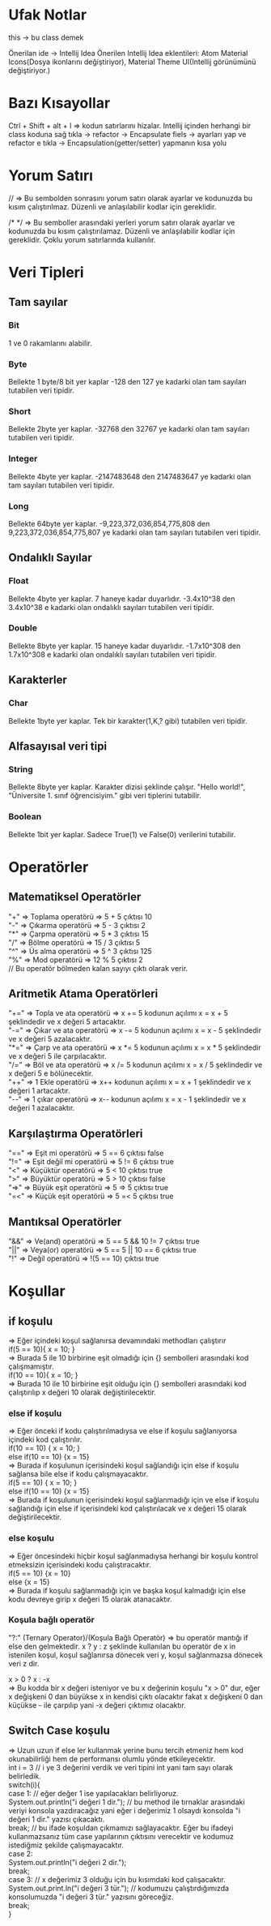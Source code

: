 # Ufak Notlar
this -> bu class demek

Önerilan ide -> Intellij Idea
Önerilen Intellij Idea eklentileri: Atom Material Icons(Dosya ikonlarını değiştiriyor), Material Theme UI(Intellij görünümünü değiştiriyor.)


# Bazı Kısayollar
Ctrl + Shift + alt + l => kodun satırlarını hizalar.
Intellij içinden herhangi bir class koduna sağ tıkla -> refactor -> Encapsulate fiels -> ayarları yap ve refactor e tıkla -> Encapsulation(getter/setter) yapmanın kısa yolu


# Yorum Satırı
//       => Bu sembolden sonrasını yorum satırı olarak ayarlar ve kodunuzda bu kısım çalıştırılmaz. Düzenli ve anlaşılabilir kodlar için gereklidir.

/*  */   => Bu semboller arasındaki yerleri yorum satırı olarak ayarlar ve kodunuzda bu kısım çalıştırılamaz. Düzenli ve anlaşılabilir kodlar için gereklidir. Çoklu yorum satırlarında kullanılır.


# Veri Tipleri

## Tam sayılar

### Bit
1 ve 0 rakamlarını alabilir.

### Byte
Bellekte 1 byte/8 bit yer kaplar
-128 den 127 ye kadarki olan tam sayıları tutabilen veri tipidir.

### Short
Bellekte 2byte yer kaplar.
-32768 den 32767 ye kadarki olan tam sayıları tutabilen veri tipidir.

### Integer
Bellekte 4byte yer kaplar.
-2147483648 den 2147483647 ye kadarki olan tam sayıları tutabilen veri tipidir.

### Long
Bellekte 64byte yer kaplar.
-9,223,372,036,854,775,808 den 9,223,372,036,854,775,807 ye kadarki olan tam sayıları tutabilen veri tipidir.


## Ondalıklı Sayılar

### Float
Bellekte 4byte yer kaplar.
7 haneye kadar duyarlıdır.
-3.4x10^38 den 3.4x10^38 e kadarki olan ondalıklı sayıları tutabilen veri tipidir.

### Double
Bellekte 8byte yer kaplar.
15 haneye kadar duyarlıdır.
-1.7x10^308 den 1.7x10^308 e kadarki olan ondalıklı sayıları tutabilen veri tipidir.

## Karakterler

### Char
Bellekte 1byte yer kaplar.
Tek bir karakter(1,K,? gibi) tutabilen veri tipidir.


## Alfasayısal veri tipi

### String
Bellekte 8byte yer kaplar.
Karakter dizisi şeklinde çalışır.
"Hello world!", "Üniversite 1. sınıf öğrencisiyim." gibi veri tiplerini tutabilir.

### Boolean
Bellekte 1bit yer kaplar. 
Sadece True(1) ve False(0) verilerini tutabilir. 


# Operatörler

## Matematiksel Operatörler

"+" => Toplama operatörü         => 5 + 5 çıktısı 10 <br>
"-" => Çıkarma operatörü         => 5 - 3 çıktısı 2 <br>
"*" => Çarpma operatörü          => 5 * 3 çıktısı 15 <br>
"/" => Bölme operatörü           => 15 / 3 çıktısı 5 <br>
"^" => Üs alma operatörü         => 5 ^ 3 çıktısı 125 <br>
"%" => Mod operatörü             => 12 % 5 çıktısı 2 <br>
  // Bu operatör bölmeden kalan sayıyı çıktı olarak verir. 


## Aritmetik Atama Operatörleri

"+=" => Topla ve ata operatörü    => x += 5 kodunun açılımı x = x + 5 şeklindedir ve x değeri 5 artacaktır. <br>
"-=" => Çıkar ve ata operatörü    => x -= 5 kodunun açılımı x = x - 5 şeklindedir ve x değeri 5 azalacaktır. <br>
"*=" => Çarp ve ata operatörü     => x *= 5 kodunun açılımı x = x * 5 şeklindedir ve x değeri 5 ile çarpılacaktır. <br>
"/=" => Böl ve ata operatörü      => x /= 5 kodunun açılımı x = x / 5 şeklindedir ve x değeri 5 e bölünecektir. <br>
"++" => 1 Ekle operatörü          =>  x++   kodunun açılımı x = x + 1 şeklindedir ve x değeri 1 artacaktır. <br>
"--" => 1 çıkar operatörü         =>  x--   kodunun açılımı x = x - 1 şeklindedir ve x değeri 1 azalacaktır. <br>


## Karşılaştırma Operatörleri

"==" => Eşit mi operatörü          => 5 == 6 çıktısı false <br>
"!=" => Eşit değil mi operatörü    => 5 != 6 çıktısı true <br>
"<"  => Küçüktür operatörü         => 5 < 10 çıktısı true <br>
">"  => Büyüktür operatörü         => 5 > 10 çıktısı false <br>
"=>" => Büyük eşit operatörü       => 5 => 5 çıktısı true <br>
"=<" => Küçük eşit operatörü       => 5 =< 5 çıktısı true


## Mantıksal Operatörler

"&&" => Ve(and) operatörü          => 5 == 5 && 10 != 7 çıktısı true <br>
"||" => Veya(or) operatörü         => 5 == 5 || 10 == 6 çıktısı true <br>
"!" => Değil operatörü             => !(5 == 10) çıktısı true


# Koşullar 

## if koşulu 
=> Eğer içindeki koşul sağlanırsa devamındaki methodları çalıştırır <br>
 if(5 == 10){  x = 10; } <br>
 => Burada 5 ile 10 birbirine eşit olmadığı için {} sembolleri arasındaki kod çalışmamıştır. <br>
 if(10 == 10){  x = 10; } <br>
 => Burada 10 ile 10 birbirine eşit olduğu için {} sembolleri arasındaki kod çalıştırılıp x değeri 10 olarak değiştirilecektir.

### else if koşulu 
=> Eğer önceki if kodu çalıştırılmadıysa ve else if koşulu sağlanıyorsa içindeki kod çalıştırılır. <br>
 if(10 == 10) { x = 10; } <br>
 else if(10 == 10) {x = 15} <br>
 => Burada if koşulunun içerisindeki koşul sağlandığı için else if koşulu sağlansa bile else if kodu çalışmayacaktır. <br>
 if(5 == 10) { x = 10; } <br>
 else if(10 == 10) {x = 15} <br>
 => Burada if koşulunun içerisindeki koşul sağlanmadığı için ve else if koşulu sağlandığı için else if içerisindeki kod çalıştırılacak ve x değeri 15 olarak değiştirilecektir.

### else koşulu 
=> Eğer öncesindeki hiçbir koşul sağlanmadıysa herhangi bir koşulu kontrol etmeksizin içerisindeki kodu çalıştıracaktır. <br>
if(5 == 10) {x = 10} <br>
else {x = 15} <br>
=> Burada if koşulu sağlanmadığı için ve başka koşul kalmadığı için else kodu devreye girip x değeri 15 olarak atanacaktır.

### Koşula bağlı operatör
"?:" (Ternary Operator)/(Koşula Bağlı Operatör) => bu operatör mantığı if else den gelmektedir. x ? y : z şeklinde kullanılan bu operatör de x in istenilen koşul, koşul sağlanırsa dönecek veri y, koşul sağlanmazsa dönecek veri z dir.

x > 0 ? x : -x <br>
=> Bu kodda bir x değeri isteniyor ve bu x değerinin koşulu "x > 0" dur, eğer x değişkeni 0 dan büyükse x in kendisi çıktı olacaktır fakat x değişkeni 0 dan küçükse - ile çarpılıp yani -x değeri çıktımız olacaktır.


## Switch Case koşulu
=> Uzun uzun if else ler kullanmak yerine bunu tercih etmeniz hem kod okunabilirliği hem de performansı olumlu yönde etkileyecektir. <br>
int i = 3 // i ye 3 değerini verdik ve veri tipini int yani tam sayı olarak belirledik. <br>
switch(i){ <br>
        case 1: // eğer değer 1 ise yapılacakları belirliyoruz. <br>
                System.out.println("i değeri 1 dir."); // bu method ile tırnaklar arasındaki veriyi konsola yazdıracağız yani eğer i değerimiz 1 olsaydı konsolda "i değeri 1 dir." yazısı çıkacaktı. <br>
                break; // bu ifade koşuldan çıkmamızı sağlayacaktır. Eğer bu ifadeyi kullanmazsanız tüm case yapılarının çıktısını verecektir ve kodumuz istediğmiz şekilde çalışmayacaktır. <br>
        case 2: <br>
                System.out.println("i değeri 2 dir."); <br>
                break; <br>
        case 3: // x değerimiz 3 olduğu için bu kısımdaki kod çalışacaktır. <br>
                System.out.print.ln("i değeri 3 tür."); // kodumuzu çalıştırdığımızda konsolumuzda "i değeri 3 tür." yazısını göreceğiz. <br>
                break;  <br>
}



